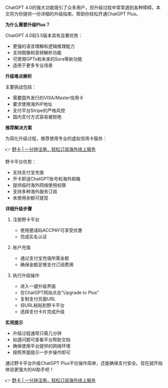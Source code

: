 ChatGPT 4.0的强大功能吸引了众多用户，但升级过程中常常遇到各种障碍。本文将为你提供一份详细的升级指南，帮助你轻松开通ChatGPT Plus。

**为什么需要升级Plus？**

ChatGPT 4.0较3.5版本具有显著优势：
- 更强的语言理解和逻辑推理能力
- 支持图像和音频解析功能
- 可使用GPTs和未来的Sora等新功能
- 适用于更多专业场景

**升级难点解析**

主要挑战包括：
- 需要国外发行的VISA/Master信用卡
- 要求使用海外IP地址
- 支付平台Stripe的严格风控
- 国内支付方式容易被拒绝

**推荐解决方案**

为简化升级过程，推荐使用专业的虚拟信用卡服务：

👉 [野卡 | 一分钟注册，轻松订阅海外线上服务](https://bit.ly/bewildcard)

野卡平台优势：
- 支持支付宝充值
- 开卡即送ChatGPT账号和海外邮箱
- 提供临时海外网络使用权限
- 支持多种海外服务订阅
- 未使用余额可提现

**详细升级步骤**

1. 注册野卡平台
   - 使用邀请码ACCPAY可享受优惠
   - 完成实名认证

2. 账户充值
   - 通过支付宝充值所需金额
   - 确保金额足够支付订阅费用

3. 执行升级操作
   - 进入一键升级界面
   - 在ChatGPT网站点击"Upgrade to Plus"
   - 复制支付页面URL
   - 将URL粘贴到野卡平台
   - 选择支付卡片完成升级

**实用提示**

- 升级过程通常只需几分钟
- 如遇问题可查看平台帮助文档
- 确保使用平台提供的网络环境
- 按照界面提示一步步操作即可

通过野卡平台升级ChatGPT Plus不仅操作简单，还能确保支付安全。现在就开始体验更强大的AI助手吧！

👉 [野卡 | 一分钟注册，轻松订阅海外线上服务](https://bit.ly/bewildcard)